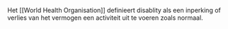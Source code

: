 Het [[World Health Organisation]] definieert disablity als een inperking of verlies van het vermogen een activiteit uit te voeren zoals normaal.
